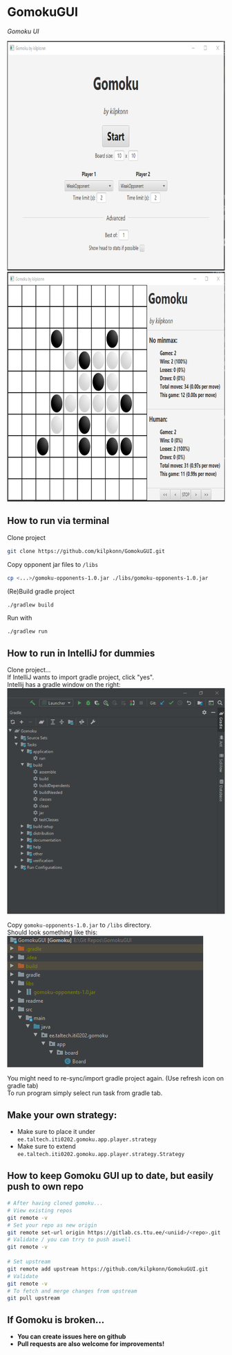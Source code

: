 # GomokuGUI
_Gomoku UI_

<img src="/readme/menu.png?raw=true" width="800" height="530">
<img src="/readme/game.png?raw=true" width="800" height="530">

## How to run via terminal
Clone project
```bash
git clone https://github.com/kilpkonn/GomokuGUI.git
```
Copy opponent jar files to `/libs`
```bash
cp <...>/gomoku-opponents-1.0.jar ./libs/gomoku-opponents-1.0.jar
```
(Re)Build gradle project
```bash
./gradlew build
```
Run with
```bash
./gradlew run
```
 
## How to run in IntelliJ for dummies
Clone project...  
If IntelliJ wants to import gradle project, click "yes".    
Intellij has a gradle window on the right:
![IntelliJ gradle](./readme/intellij-gradle.png)  
  
Copy `gomoku-opponents-1.0.jar` to `/libs` directory.   
Should look something like this:  
![libs](./readme/libs.png)  
  
You might need to re-sync/import gradle project again. (Use refresh icon on gradle tab)  
To run program simply select run task from gradle tab.

## Make your own strategy:  
* Make sure to place it under `ee.taltech.iti0202.gomoku.app.player.strategy`
* Make sure to extend `ee.taltech.iti0202.gomoku.app.player.strategy.Strategy`

## How to keep Gomoku GUI up to date, but easily push to own repo
```bash
# After having cloned gomoku...
# View existing repos
git remote -v
# Set your repo as new origin
git remote set-url origin https://gitlab.cs.ttu.ee/<uniid>/<repo>.git
# Validate / you can trry to push aswell
git remote -v

# Set upstream
git remote add upstream https://github.com/kilpkonn/GomokuGUI.git
# Validate
git remote -v
# To fetch and merge changes from upstream
git pull upstream
``` 

## If Gomoku is broken...
* **You can create issues here on github**
* **Pull requests are also welcome for improvements!**
